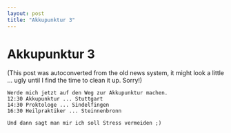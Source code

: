 ```yaml
---
layout: post
title: "Akkupunktur 3"
---
```

<h1>Akkupunktur 3</h1>
(This post was autoconverted from the old news system,
it might look a little ... ugly until I find the time
to clean it up.
Sorry!)

    Werde mich jetzt auf den Weg zur Akkupunktur machen.
    12:30 Akkupunktur ... Stuttgart
    14:30 Proktologe ... Sindelfingen
    16:30 Heilpraktiker ... Steinnenbronn
    
    Und dann sagt man mir ich soll Stress vermeiden ;)
    

